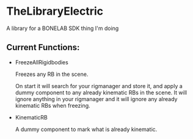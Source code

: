 # TheLibraryElectric

A library for a BONELAB SDK thing I'm doing

## Current Functions:
* FreezeAllRigidbodies

  Freezes any RB in the scene.

  On start it will search for your rigmanager and store it, and apply a dummy component to any already kinematic RBs in the scene.
  It will ignore anything in your rigmanager and it will ignore any already kinematic RBs when freezing.

* KinematicRB

   A dummy component to mark what is already kinematic.
